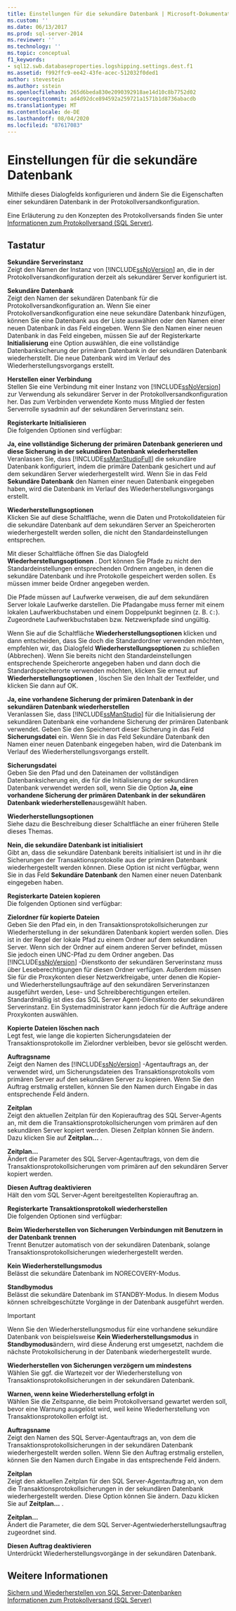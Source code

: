 ```yaml
---
title: Einstellungen für die sekundäre Datenbank | Microsoft-Dokumentation
ms.custom: ''
ms.date: 06/13/2017
ms.prod: sql-server-2014
ms.reviewer: ''
ms.technology: ''
ms.topic: conceptual
f1_keywords:
- sql12.swb.databaseproperties.logshipping.settings.dest.f1
ms.assetid: f992ffc9-ee42-43fe-acec-512032f0ded1
author: stevestein
ms.author: sstein
ms.openlocfilehash: 265d6beda830e2090392918ae14d10c8b7752d02
ms.sourcegitcommit: ad4d92dce894592a259721a1571b1d8736abacdb
ms.translationtype: MT
ms.contentlocale: de-DE
ms.lasthandoff: 08/04/2020
ms.locfileid: "87617083"
---
```

# <a name="secondary-database-settings"></a>Einstellungen für die sekundäre Datenbank
  Mithilfe dieses Dialogfelds konfigurieren und ändern Sie die Eigenschaften einer sekundären Datenbank in der Protokollversandkonfiguration.  
  
 Eine Erläuterung zu den Konzepten des Protokollversands finden Sie unter [Informationen zum Protokollversand &#40;SQL Server&#41;](../../database-engine/log-shipping/about-log-shipping-sql-server.md).  
  
## <a name="options"></a>Tastatur  
 **Sekundäre Serverinstanz**  
 Zeigt den Namen der Instanz von [!INCLUDE[ssNoVersion](../../includes/ssnoversion-md.md)] an, die in der Protokollversandkonfiguration derzeit als sekundärer Server konfiguriert ist.  
  
 **Sekundäre Datenbank**  
 Zeigt den Namen der sekundären Datenbank für die Protokollversandkonfiguration an. Wenn Sie einer Protokollversandkonfiguration eine neue sekundäre Datenbank hinzufügen, können Sie eine Datenbank aus der Liste auswählen oder den Namen einer neuen Datenbank in das Feld eingeben. Wenn Sie den Namen einer neuen Datenbank in das Feld eingeben, müssen Sie auf der Registerkarte **Initialisierung** eine Option auswählen, die eine vollständige Datenbanksicherung der primären Datenbank in der sekundären Datenbank wiederherstellt. Die neue Datenbank wird im Verlauf des Wiederherstellungsvorgangs erstellt.  
  
 **Herstellen einer Verbindung**  
 Stellen Sie eine Verbindung mit einer Instanz von [!INCLUDE[ssNoVersion](../../includes/ssnoversion-md.md)] zur Verwendung als sekundärer Server in der Protokollversandkonfiguration her. Das zum Verbinden verwendete Konto muss Mitglied der festen Serverrolle sysadmin auf der sekundären Serverinstanz sein.  
  
 **Registerkarte Initialisieren**  
 Die folgenden Optionen sind verfügbar:  
  
 **Ja, eine vollständige Sicherung der primären Datenbank generieren und diese Sicherung in der sekundären Datenbank wiederherstellen**  
 Veranlassen Sie, dass [!INCLUDE[ssManStudioFull](../../includes/ssmanstudiofull-md.md)] die sekundäre Datenbank konfiguriert, indem die primäre Datenbank gesichert und auf dem sekundären Server wiederhergestellt wird. Wenn Sie in das Feld **Sekundäre Datenbank** den Namen einer neuen Datenbank eingegeben haben, wird die Datenbank im Verlauf des Wiederherstellungsvorgangs erstellt.  
  
 **Wiederherstellungsoptionen**  
 Klicken Sie auf diese Schaltfläche, wenn die Daten und Protokolldateien für die sekundäre Datenbank auf dem sekundären Server an Speicherorten wiederhergestellt werden sollen, die nicht den Standardeinstellungen entsprechen.  
  
 Mit dieser Schaltfläche öffnen Sie das Dialogfeld **Wiederherstellungsoptionen** . Dort können Sie Pfade zu nicht den Standardeinstellungen entsprechenden Ordnern angeben, in denen die sekundäre Datenbank und ihre Protokolle gespeichert werden sollen. Es müssen immer beide Ordner angegeben werden.  
  
 Die Pfade müssen auf Laufwerke verweisen, die auf dem sekundären Server lokale Laufwerke darstellen. Die Pfadangabe muss ferner mit einem lokalen Laufwerkbuchstaben und einem Doppelpunkt beginnen (z. B. `C:`). Zugeordnete Laufwerkbuchstaben bzw. Netzwerkpfade sind ungültig.  
  
 Wenn Sie auf die Schaltfläche **Wiederherstellungsoptionen** klicken und dann entscheiden, dass Sie doch die Standardordner verwenden möchten, empfehlen wir, das Dialogfeld **Wiederherstellungsoptionen** zu schließen (Abbrechen). Wenn Sie bereits nicht den Standardeinstellungen entsprechende Speicherorte angegeben haben und dann doch die Standardspeicherorte verwenden möchten, klicken Sie erneut auf **Wiederherstellungsoptionen** , löschen Sie den Inhalt der Textfelder, und klicken Sie dann auf OK.  
  
 **Ja, eine vorhandene Sicherung der primären Datenbank in der sekundären Datenbank wiederherstellen**  
 Veranlassen Sie, dass [!INCLUDE[ssManStudio](../../includes/ssmanstudio-md.md)] für die Initialisierung der sekundären Datenbank eine vorhandene Sicherung der primären Datenbank verwendet. Geben Sie den Speicherort dieser Sicherung in das Feld **Sicherungsdatei** ein. Wenn Sie in das Feld Sekundäre Datenbank den Namen einer neuen Datenbank eingegeben haben, wird die Datenbank im Verlauf des Wiederherstellungsvorgangs erstellt.  
  
 **Sicherungsdatei**  
 Geben Sie den Pfad und den Dateinamen der vollständigen Datenbanksicherung ein, die für die Initialisierung der sekundären Datenbank verwendet werden soll, wenn Sie die Option **Ja, eine vorhandene Sicherung der primären Datenbank in der sekundären Datenbank wiederherstellen**ausgewählt haben.  
  
 **Wiederherstellungsoptionen**  
 Siehe dazu die Beschreibung dieser Schaltfläche an einer früheren Stelle dieses Themas.  
  
 **Nein, die sekundäre Datenbank ist initialisiert**  
 Gibt an, dass die sekundäre Datenbank bereits initialisiert ist und in ihr die Sicherungen der Transaktionsprotokolle aus der primären Datenbank wiederhergestellt werden können. Diese Option ist nicht verfügbar, wenn Sie in das Feld **Sekundäre Datenbank** den Namen einer neuen Datenbank eingegeben haben.  
  
 **Registerkarte Dateien kopieren**  
 Die folgenden Optionen sind verfügbar:  
  
 **Zielordner für kopierte Dateien**  
 Geben Sie den Pfad ein, in den Transaktionsprotokollsicherungen zur Wiederherstellung in der sekundären Datenbank kopiert werden sollen. Dies ist in der Regel der lokale Pfad zu einem Ordner auf dem sekundären Server. Wenn sich der Ordner auf einem anderen Server befindet, müssen Sie jedoch einen UNC-Pfad zu dem Ordner angeben. Das [!INCLUDE[ssNoVersion](../../includes/ssnoversion-md.md)] -Dienstkonto der sekundären Serverinstanz muss über Leseberechtigungen für diesen Ordner verfügen. Außerdem müssen Sie für die Proxykonten dieser Netzwerkfreigabe, unter denen die Kopier- und Wiederherstellungsaufträge auf den sekundären Serverinstanzen ausgeführt werden, Lese- und Schreibberechtigungen erteilen. Standardmäßig ist dies das SQL Server Agent-Dienstkonto der sekundären Serverinstanz. Ein Systemadministrator kann jedoch für die Aufträge andere Proxykonten auswählen.  
  
 **Kopierte Dateien löschen nach**  
 Legt fest, wie lange die kopierten Sicherungsdateien der Transaktionsprotokolle im Zielordner verbleiben, bevor sie gelöscht werden.  
  
 **Auftragsname**  
 Zeigt den Namen des [!INCLUDE[ssNoVersion](../../includes/ssnoversion-md.md)] -Agentauftrags an, der verwendet wird, um Sicherungsdateien des Transaktionsprotokolls vom primären Server auf den sekundären Server zu kopieren. Wenn Sie den Auftrag erstmalig erstellen, können Sie den Namen durch Eingabe in das entsprechende Feld ändern.  
  
 **Zeitplan**  
 Zeigt den aktuellen Zeitplan für den Kopierauftrag des SQL Server-Agents an, mit dem die Transaktionsprotokollsicherungen vom primären auf den sekundären Server kopiert werden. Diesen Zeitplan können Sie ändern. Dazu klicken Sie auf **Zeitplan...** .  
  
 **Zeitplan...**  
 Ändert die Parameter des SQL Server-Agentauftrags, von dem die Transaktionsprotokollsicherungen vom primären auf den sekundären Server kopiert werden.  
  
 **Diesen Auftrag deaktivieren**  
 Hält den vom SQL Server-Agent bereitgestellten Kopierauftrag an.  
  
 **Registerkarte Transaktionsprotokoll wiederherstellen**  
 Die folgenden Optionen sind verfügbar:  
  
 **Beim Wiederherstellen von Sicherungen Verbindungen mit Benutzern in der Datenbank trennen**  
 Trennt Benutzer automatisch von der sekundären Datenbank, solange Transaktionsprotokollsicherungen wiederhergestellt werden.  
  
 **Kein Wiederherstellungsmodus**  
 Belässt die sekundäre Datenbank im NORECOVERY-Modus.  
  
 **Standbymodus**  
 Belässt die sekundäre Datenbank im STANDBY-Modus. In diesem Modus können schreibgeschützte Vorgänge in der Datenbank ausgeführt werden.  
  
> [!IMPORTANT]  
>  Wenn Sie den Wiederherstellungsmodus für eine vorhandene sekundäre Datenbank von beispielsweise **Kein Wiederherstellungsmodus** in **Standbymodus**ändern, wird diese Änderung erst umgesetzt, nachdem die nächste Protokollsicherung in der Datenbank wiederhergestellt wurde.  
  
 **Wiederherstellen von Sicherungen verzögern um mindestens**  
 Wählen Sie ggf. die Wartezeit vor der Wiederherstellung von Transaktionsprotokollsicherungen in der sekundären Datenbank.  
  
 **Warnen, wenn keine Wiederherstellung erfolgt in**  
 Wählen Sie die Zeitspanne, die beim Protokollversand gewartet werden soll, bevor eine Warnung ausgelöst wird, weil keine Wiederherstellung von Transaktionsprotokollen erfolgt ist.  
  
 **Auftragsname**  
 Zeigt den Namen des SQL Server-Agentauftrags an, von dem die Transaktionsprotokollsicherungen in der sekundären Datenbank wiederhergestellt werden sollen. Wenn Sie den Auftrag erstmalig erstellen, können Sie den Namen durch Eingabe in das entsprechende Feld ändern.  
  
 **Zeitplan**  
 Zeigt den aktuellen Zeitplan für den SQL Server-Agentauftrag an, von dem die Transaktionsprotokollsicherungen in der sekundären Datenbank wiederhergestellt werden. Diese Option können Sie ändern. Dazu klicken Sie auf **Zeitplan...** .  
  
 **Zeitplan...**  
 Ändert die Parameter, die dem SQL Server-Agentwiederherstellungsauftrag zugeordnet sind.  
  
 **Diesen Auftrag deaktivieren**  
 Unterdrückt Wiederherstellungsvorgänge in der sekundären Datenbank.  
  
## <a name="see-also"></a>Weitere Informationen  
 [Sichern und Wiederherstellen von SQL Server-Datenbanken](../backup-restore/back-up-and-restore-of-sql-server-databases.md)   
 [Informationen zum Protokollversand &#40;SQL Server&#41;](../../database-engine/log-shipping/about-log-shipping-sql-server.md)  
  
  
